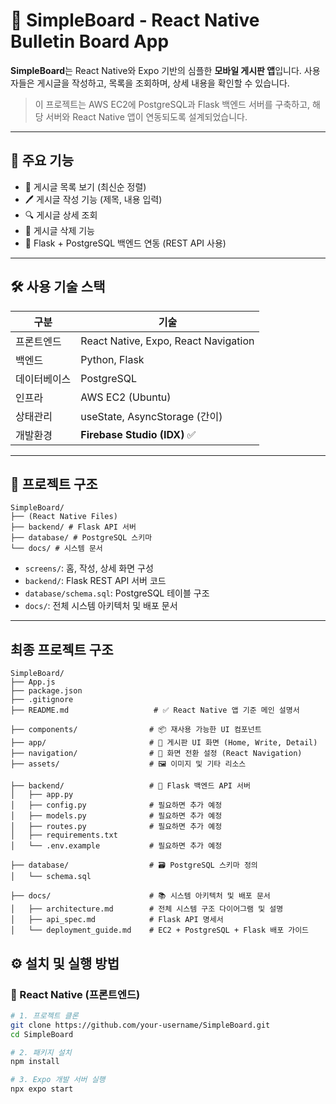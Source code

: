 # 📝 SimpleBoard - React Native Bulletin Board App

**SimpleBoard**는 React Native와 Expo 기반의 심플한 **모바일 게시판 앱**입니다. 사용자들은 게시글을 작성하고, 목록을 조회하며, 상세 내용을 확인할 수 있습니다.

> 이 프로젝트는 AWS EC2에 PostgreSQL과 Flask 백엔드 서버를 구축하고, 해당 서버와 React Native 앱이 연동되도록 설계되었습니다.

---

## 🚀 주요 기능

- 📄 게시글 목록 보기 (최신순 정렬)
- 🖊️ 게시글 작성 기능 (제목, 내용 입력)
- 🔍 게시글 상세 조회
- 🧹 게시글 삭제 기능
- 🔗 Flask + PostgreSQL 백엔드 연동 (REST API 사용)

---

## 🛠️ 사용 기술 스택

| 구분 | 기술 |
|------|------|
| 프론트엔드 | React Native, Expo, React Navigation |
| 백엔드 | Python, Flask |
| 데이터베이스 | PostgreSQL |
| 인프라 | AWS EC2 (Ubuntu) |
| 상태관리 | useState, AsyncStorage (간이) |
| 개발환경 | **Firebase Studio (IDX)** ✅ |

---

## 📁 프로젝트 구조

```
SimpleBoard/
├── (React Native Files)
├── backend/ # Flask API 서버
├── database/ # PostgreSQL 스키마
└── docs/ # 시스템 문서
```

- `screens/`: 홈, 작성, 상세 화면 구성
- `backend/`: Flask REST API 서버 코드
- `database/schema.sql`: PostgreSQL 테이블 구조
- `docs/`: 전체 시스템 아키텍처 및 배포 문서

---

## 최종 프로젝트 구조

```
SimpleBoard/
├── App.js
├── package.json
├── .gitignore
├── README.md                   # ✅ React Native 앱 기준 메인 설명서

├── components/                # 📦 재사용 가능한 UI 컴포넌트
├── app/                       # 📱 게시판 UI 화면 (Home, Write, Detail)
├── navigation/                # 🧭 화면 전환 설정 (React Navigation)
├── assets/                    # 🖼️ 이미지 및 기타 리소스

├── backend/                   # 🐍 Flask 백엔드 API 서버
│   ├── app.py
│   ├── config.py              # 필요하면 추가 예정
│   ├── models.py              # 필요하면 추가 예정
│   ├── routes.py              # 필요하면 추가 예정
│   ├── requirements.txt       
│   └── .env.example           # 필요하면 추가 예정

├── database/                  # 🗃️ PostgreSQL 스키마 정의
│   └── schema.sql

├── docs/                      # 📚 시스템 아키텍처 및 배포 문서
│   ├── architecture.md        # 전체 시스템 구조 다이어그램 및 설명
│   ├── api_spec.md            # Flask API 명세서
│   └── deployment_guide.md    # EC2 + PostgreSQL + Flask 배포 가이드
```

## ⚙️ 설치 및 실행 방법

### 📱 React Native (프론트엔드)

```bash
# 1. 프로젝트 클론
git clone https://github.com/your-username/SimpleBoard.git
cd SimpleBoard

# 2. 패키지 설치
npm install

# 3. Expo 개발 서버 실행
npx expo start
